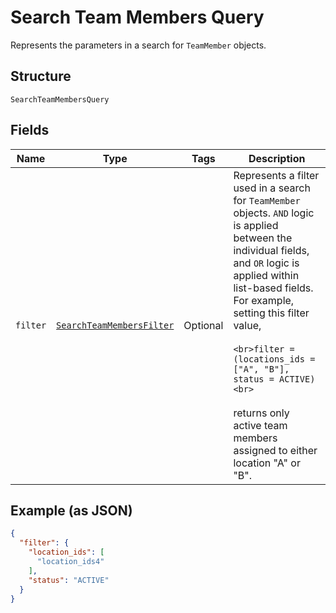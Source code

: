 
# Search Team Members Query

Represents the parameters in a search for `TeamMember` objects.

## Structure

`SearchTeamMembersQuery`

## Fields

| Name | Type | Tags | Description |
|  --- | --- | --- | --- |
| `filter` | [`SearchTeamMembersFilter`](/doc/models/search-team-members-filter.md) | Optional | Represents a filter used in a search for `TeamMember` objects. `AND` logic is applied<br>between the individual fields, and `OR` logic is applied within list-based fields.<br>For example, setting this filter value,<br><br>```<br>filter = (locations_ids = ["A", "B"], status = ACTIVE)<br>```<br><br>returns only active team members assigned to either location "A" or "B". |

## Example (as JSON)

```json
{
  "filter": {
    "location_ids": [
      "location_ids4"
    ],
    "status": "ACTIVE"
  }
}
```

